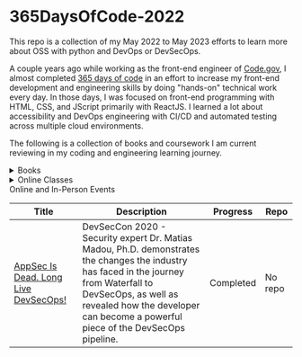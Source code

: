 # 365DaysOfCode-2022

This repo is a collection of my May 2022 to May 2023 efforts to learn more about OSS with python and DevOps or DevSecOps. 

A couple years ago while working as the front-end engineer of [Code.gov](https://code.gov/), I almost completed [365 days of code](https://github.com/jcastle-zz/365DaysOfCode) in an effort to increase my front-end development and engineering skills by doing "hands-on" technical work every day. In those days, I was focused on front-end programming with HTML, CSS, and JScript primarily with ReactJS. I learned a lot about accessibility and DevOps engineering with CI/CD and automated testing across multiple cloud environments.

The following is a collection of books and coursework I am current reviewing in my coding and engineering learning journey.

<details>
<summary>Books</summary>

| Title | Description | Progress | Repo |
| ----- | ----- | ----- | ----- |
| [Python for Everybody: Exploring Data in Python 3](https://www.amazon.com/Python-Everybody-Exploring-Data/dp/1530051126) | Book covering the basics of Python 3 with information on how to begin working with data quickly. | In Progress | [Repo](https://github.com/jcastle/python_practice) |

</details>

<details>
<summary>Online Classes</summary>

| Title | Description | Progress | Repo |
| ----- | ----- | ----- | ----- |
| [DevSecOps Essentials](https://learn.acloud.guru/course/303a1677-0bc8-41d2-bbe0-66ae7e4e01c0/dashboard) | This course covers the DevSecOps process with an emphasis on securing both legacy and hybrid cloud environments. Best practices for security are covered in a conventional Continuous Integration and Continuous Deployment (CI/CD) pipeline. | In progress | [Repo](https://github.com/jcastle/ACG-DevSecOpsEssentials) |
| [Core Python 3.6: Getting Started](https://app.pluralsight.com/library/courses/getting-started-python-core/table-of-contents) | This course introduces you to the essentials of the Python language, development culture, and important parts of the Python standard library. This course will help you develop the foundation you need to work on any Python project. | In progress | No repo |
| [Core Python: Big Picture](https://app.pluralsight.com/library/courses/core-python-big-picture/table-of-contents) | This course is a big picture introduction to Python, a widely used programming language growing in popularity, is simple to learn, and ultimately, fun to use. | Completed | No repo |

</details>

<summary>Online and In-Person Events</summary>

| Title | Description | Progress | Repo |
| ----- | ----- | ----- | ----- |
| [AppSec Is Dead. Long Live DevSecOps!](https://app.pluralsight.com/library/courses/devseccon24-appsec-devsecops/table-of-contents) | DevSecCon 2020 - Security expert Dr. Matias Madou, Ph.D. demonstrates the changes the industry has faced in the journey from Waterfall to DevSecOps, as well as revealed how the developer can become a powerful piece of the DevSecOps pipeline. | Completed | No repo |

</details>
